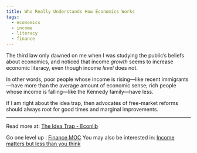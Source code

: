 ```yaml
---
title: Who Really Understands How Economics Works
tags:
  - economics
  - income
  - literacy
  - finance
---
```

The third law only dawned on me when I was studying the public’s beliefs about economics, and noticed that income _growth_ seems to increase economic literacy, even though income _level_ does not. 

In other words, poor people whose income is rising—like recent immigrants—have more than the average amount of economic sense; rich people whose income is falling—like the Kennedy family—have less. 

If I am right about the idea trap, then advocates of free-market reforms should always root for good times and marginal improvements.

----

Read more at: [The Idea Trap - Econlib](https://www.econlib.org/library/Columns/y2004/Caplanidea.html)

Go one level up : [Finance MOC](Maps/Finance%20MOC.md)
You may also be interested in: [Income matters but less than you think](Notes/Income%20matters%20but%20less%20than%20you%20think.md)